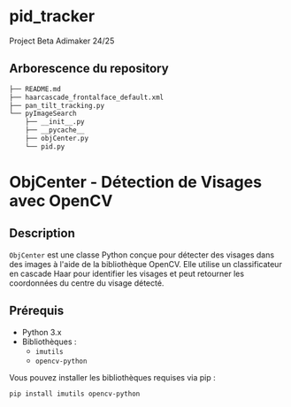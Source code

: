 # pid_tracker
Project Beta Adimaker 24/25


## Arborescence du repository
```bash
├── README.md
├── haarcascade_frontalface_default.xml
├── pan_tilt_tracking.py
└── pyImageSearch
    ├── __init__.py
    ├── __pycache__
    ├── objCenter.py
    └── pid.py
```

# ObjCenter - Détection de Visages avec OpenCV

## Description
`ObjCenter` est une classe Python conçue pour détecter des visages dans des images à l'aide de la bibliothèque OpenCV. Elle utilise un classificateur en cascade Haar pour identifier les visages et peut retourner les coordonnées du centre du visage détecté.

## Prérequis
- Python 3.x
- Bibliothèques :
  - `imutils`
  - `opencv-python`

Vous pouvez installer les bibliothèques requises via pip :

```bash
pip install imutils opencv-python
